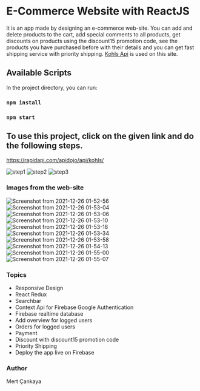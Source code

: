 # E-Commerce Website with ReactJS
It is an app made by designing an e-commerce web-site. You can add and delete products to the cart, add special comments to all products, get discounts on products using the discount15 promotion code, see the products you have purchased before with their details and you can get fast shipping service with priority shipping. <a href="https://rapidapi.com/apidojo/api/kohls/">Kohls Api</a> is used on this site.

## Available Scripts

In the project directory, you can run:

### `npm install`
### `npm start`


## To use this project, click on the given link and do the following steps.

https://rapidapi.com/apidojo/api/kohls/

![step1](https://user-images.githubusercontent.com/86437425/147394771-54ca027a-5c0b-4beb-bc33-e573194127d7.png)
![step2](https://user-images.githubusercontent.com/86437425/147394772-c9a51580-7854-47b8-898c-856e9a705425.png)
![step3](https://user-images.githubusercontent.com/86437425/147394774-6bbc1435-8fce-465e-8dc1-4ad303d5c2ce.png)

### Images from the web-site

![Screenshot from 2021-12-26 01-52-56](https://user-images.githubusercontent.com/86437425/147395031-8f0e38dd-9801-47ac-8f95-0a2592b7a1b4.png)
![Screenshot from 2021-12-26 01-53-04](https://user-images.githubusercontent.com/86437425/147395034-ee70e530-b670-4b2d-9aa6-02e3887da859.png)
![Screenshot from 2021-12-26 01-53-06](https://user-images.githubusercontent.com/86437425/147395038-471cb410-7ec6-4c7b-addc-e010f9d00388.png)
![Screenshot from 2021-12-26 01-53-10](https://user-images.githubusercontent.com/86437425/147395040-d91551ea-198a-4313-818a-8bd9f4e3b0af.png)
![Screenshot from 2021-12-26 01-53-18](https://user-images.githubusercontent.com/86437425/147395041-40123c23-4036-4e03-a912-8a1edd58514c.png)
![Screenshot from 2021-12-26 01-53-34](https://user-images.githubusercontent.com/86437425/147395043-73067e00-548b-4a26-9c5f-d4a38c1a32bc.png)
![Screenshot from 2021-12-26 01-53-58](https://user-images.githubusercontent.com/86437425/147395044-903aa787-70ab-4b3f-91e3-50e9b1e5a6ac.png)
![Screenshot from 2021-12-26 01-54-13](https://user-images.githubusercontent.com/86437425/147395045-29bcc7ae-b0f4-41bb-98d2-0f5bfeac913c.png)
![Screenshot from 2021-12-26 01-55-00](https://user-images.githubusercontent.com/86437425/147395047-35fb0653-c50b-4c80-81dc-0dbdbee4a925.png)
![Screenshot from 2021-12-26 01-55-07](https://user-images.githubusercontent.com/86437425/147395048-4c5dd243-8385-454a-a976-8d6c3b0e338c.png)

### Topics
+ Responsive Design
+ React Redux
+ Searchbar
+ Context Api for Firebase Google Authentication
+ Firebase realtime database
+ Add overview for logged users
+ Orders for logged users
+ Payment
+ Discount with discount15 promotion code
+ Priority Shipping
+ Deploy the app live on Firebase

### Author
Mert Çankaya

